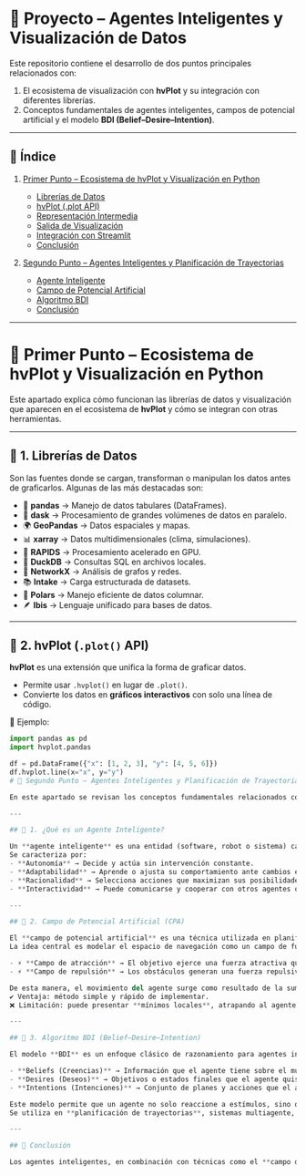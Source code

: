# 📘 Proyecto – Agentes Inteligentes y Visualización de Datos  

Este repositorio contiene el desarrollo de dos puntos principales relacionados con:  

1. El ecosistema de visualización con **hvPlot** y su integración con diferentes librerías.  
2. Conceptos fundamentales de agentes inteligentes, campos de potencial artificial y el modelo **BDI (Belief–Desire–Intention)**.  

---

## 📑 Índice  

1. [Primer Punto – Ecosistema de hvPlot y Visualización en Python](#-primer-punto--ecosistema-de-hvplot-y-visualización-en-python)  
   - [Librerías de Datos](#-1-librerías-de-datos)  
   - [hvPlot (.plot API)](#-2-hvplot-plot-api)  
   - [Representación Intermedia](#-3-representación-intermedia)  
   - [Salida de Visualización](#-4-salida-de-visualización-backends)  
   - [Integración con Streamlit](#-5-integración-con-streamlit)  
   - [Conclusión](#-conclusión)  

2. [Segundo Punto – Agentes Inteligentes y Planificación de Trayectorias](#-segundo-punto--agentes-inteligentes-y-planificación-de-trayectorias)  
   - [Agente Inteligente](#-1-qué-es-un-agente-inteligente)  
   - [Campo de Potencial Artificial](#-2-campo-de-potencial-artificial-cpa)  
   - [Algoritmo BDI](#-3-algoritmo-bdi-beliefdesireintention)  
   - [Conclusión](#-conclusión-1)  

---

# 📌 Primer Punto – Ecosistema de hvPlot y Visualización en Python  

Este apartado explica cómo funcionan las librerías de datos y visualización que aparecen en el ecosistema de **hvPlot** y cómo se integran con otras herramientas.  

---

## 🔹 1. Librerías de Datos  

Son las fuentes donde se cargan, transforman o manipulan los datos antes de graficarlos. Algunas de las más destacadas son:  

- 🐼 **pandas** → Manejo de datos tabulares (DataFrames).  
- 🦕 **dask** → Procesamiento de grandes volúmenes de datos en paralelo.  
- 🌍 **GeoPandas** → Datos espaciales y mapas.  
- 📊 **xarray** → Datos multidimensionales (clima, simulaciones).  
- 🚀 **RAPIDS** → Procesamiento acelerado en GPU.  
- 🦆 **DuckDB** → Consultas SQL en archivos locales.  
- 🔗 **NetworkX** → Análisis de grafos y redes.  
- 📚 **Intake** → Carga estructurada de datasets.  
- 🐍 **Polars** → Manejo eficiente de datos columnar.  
- 🪶 **Ibis** → Lenguaje unificado para bases de datos.  

---

## 🔹 2. hvPlot (`.plot()` API)  

**hvPlot** es una extensión que unifica la forma de graficar datos.  
- Permite usar `.hvplot()` en lugar de `.plot()`.  
- Convierte los datos en **gráficos interactivos** con solo una línea de código.  

📍 Ejemplo:  

```python
import pandas as pd
import hvplot.pandas  

df = pd.DataFrame({"x": [1, 2, 3], "y": [4, 5, 6]})  
df.hvplot.line(x="x", y="y")  
# 📌 Segundo Punto – Agentes Inteligentes y Planificación de Trayectorias  

En este apartado se revisan los conceptos fundamentales relacionados con agentes inteligentes y un modelo de toma de decisiones denominado **BDI (Belief–Desire–Intention)**, el cual se aplica en la planificación de trayectorias.  

---

## 🔹 1. ¿Qué es un Agente Inteligente?  

Un **agente inteligente** es una entidad (software, robot o sistema) capaz de percibir su entorno mediante sensores y actuar sobre él a través de actuadores, con el fin de alcanzar objetivos definidos.  
Se caracteriza por:  
- **Autonomía** → Decide y actúa sin intervención constante.  
- **Adaptabilidad** → Aprende o ajusta su comportamiento ante cambios en el entorno.  
- **Racionalidad** → Selecciona acciones que maximizan sus posibilidades de éxito.  
- **Interactividad** → Puede comunicarse y cooperar con otros agentes o usuarios.  

---

## 🔹 2. Campo de Potencial Artificial (CPA)  

El **campo de potencial artificial** es una técnica utilizada en planificación de trayectorias y control de robots móviles.  
La idea central es modelar el espacio de navegación como un campo de fuerzas:  

- ⚡ **Campo de atracción** → El objetivo ejerce una fuerza atractiva que guía al agente hacia la meta.  
- ⚡ **Campo de repulsión** → Los obstáculos generan una fuerza repulsiva que evita colisiones.  

De esta manera, el movimiento del agente surge como resultado de la suma vectorial de ambas fuerzas.  
✔️ Ventaja: método simple y rápido de implementar.  
❌ Limitación: puede presentar **mínimos locales**, atrapando al agente en posiciones no deseadas.  

---

## 🔹 3. Algoritmo BDI (Belief–Desire–Intention)  

El modelo **BDI** es un enfoque clásico de razonamiento para agentes inteligentes que imita la toma de decisiones humana.  

- **Beliefs (Creencias)** → Información que el agente tiene sobre el mundo y su estado actual.  
- **Desires (Deseos)** → Objetivos o estados finales que el agente quisiera alcanzar.  
- **Intentions (Intenciones)** → Conjunto de planes y acciones que el agente elige ejecutar para cumplir sus deseos, dadas sus creencias.  

Este modelo permite que un agente no solo reaccione a estímulos, sino que **planifique, seleccione y ejecute acciones de manera deliberativa**.  
Se utiliza en **planificación de trayectorias**, sistemas multiagente, robótica autónoma y simulaciones de comportamiento.  

---

## 🔹 Conclusión  

Los agentes inteligentes, en combinación con técnicas como el **campo de potencial artificial** y el **modelo BDI**, proporcionan un marco sólido para diseñar sistemas autónomos capaces de **navegar, tomar decisiones y adaptarse dinámicamente** a su entorno.  

